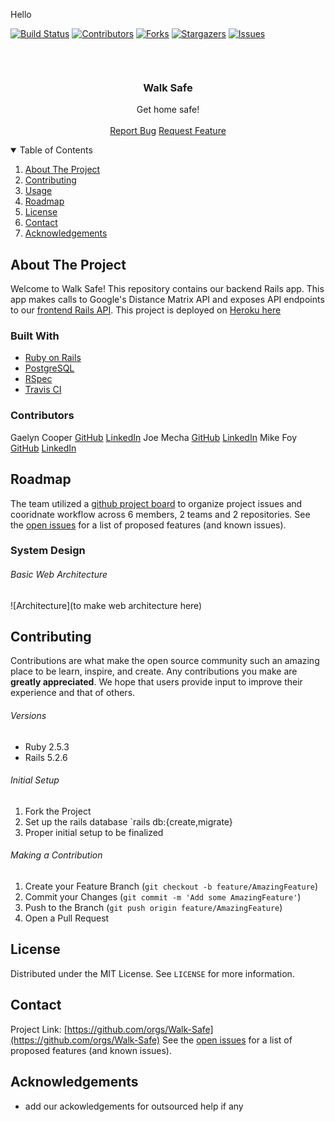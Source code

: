 Hello
<!-- PROJECT SHIELDS -->
[![Build Status](https://travis-ci.com/Walk-Safe/walk-safe-backend.svg?branch=main)](https://travis-ci.com/Walk-Safe/walk-safe-backend)
[![Contributors][contributors-shield]][contributors-url]
[![Forks][forks-shield]][forks-url]
[![Stargazers][stars-shield]][stars-url]
[![Issues][issues-shield]][issues-url]
<!-- PROJECT LOGO -->
<br/>

<p align="center">
  <a href="https://github.com/Walk-Safe/walk-safe-backend">
    <img src="">
  </a>
  <h3 align="center">Walk Safe</h3>
  <p align="center">
    Get home safe!
    <br />
    <br />
    <a href="https://github.com/Walk-Safe/walk-safe-backend">Report Bug</a>
    <a href="https://github.com/Walk-Safe/walk-safe-backend">Request Feature</a>
  </p>
</p>

<!-- TABLE OF CONTENTS -->
<details open="open">
  <summary>Table of Contents</summary>
  <ol>
    <li>
      <a href="#about-the-project">About The Project</a>
    </li>
    <li>
      <a href="#gettting-started">Contributing</a>
    </li>
    <li><a href="#usage">Usage</a></li>
    <li><a href="#roadmap">Roadmap</a></li>
    <li><a href="#license">License</a></li>
    <li><a href="#contact">Contact</a></li>
    <li><a href="#acknowledgements">Acknowledgements</a></li>
  </ol>
</details>

<!-- ABOUT THE PROJECT -->
## About The Project
<!-- [![Product Name Screen Shot][product-screenshot]](https://example.com) -->
Welcome to Walk Safe! This repository contains our backend Rails app. This app makes calls to Google's Distance Matrix API and exposes API endpoints to our [frontend Rails API](https://github.com/Walk-Safe/walk-safe-frontend).
This project is deployed on [Heroku here](heroku-link-here)
### Built With
* [Ruby on Rails](https://rubyonrails.org/)
* [PostgreSQL](https://www.postgresql.org/)
* [RSpec](https://github.com/rspec/rspec-rails)
* [Travis CI](https://travis-ci.com/)
<!--* [OAuth](https://oauth.net/) - * * -->
<!-- CONTRIBUTORS -->

### Contributors
Gaelyn Cooper [GitHub](https://github.com/gaelyn) [LinkedIn](https://www.linkedin.com/in/gaelyn-cooper/)
Joe Mecha [GitHub](https://github.com/joemecha) [LinkedIn](https://www.linkedin.com/in/joemecha/)
Mike Foy [GitHub](https://github.com/foymikek) [LinkedIn](https://www.linkedin.com/in/michael-foy-707ba7b4/)
## Roadmap
The team utilized a [github project board](https://github.com/Walk-Safe/walk-safe-backend) to organize project issues and cooridnate workflow across 6 members, 2 teams and 2 repositories.
See the [open issues](https://github.com/Walk-Safe/walk-safe-backend) for a list of proposed features (and known issues).
<!-- SYSTEM DESIGN -->

### System Design
###### Basic Web Architecture
![Architecture](to make web architecture here)
<!-- CONTRIBUTING -->

## Contributing
Contributions are what make the open source community such an amazing place to be learn, inspire, and create. Any contributions you make are **greatly appreciated**. We hope that users provide input to improve their experience and that of others.
###### Versions
- Ruby 2.5.3
- Rails 5.2.6
###### Initial Setup
1. Fork the Project
2. Set up the rails database `rails db:{create,migrate}
3. Proper initial setup to be finalized
###### Making a Contribution
1. Create your Feature Branch (`git checkout -b feature/AmazingFeature`)
2. Commit your Changes (`git commit -m 'Add some AmazingFeature'`)
3. Push to the Branch (`git push origin feature/AmazingFeature`)
4. Open a Pull Request
<!-- LICENSE -->

## License
Distributed under the MIT License. See `LICENSE` for more information.
<!-- CONTACT -->

## Contact
Project Link: [https://github.com/orgs/Walk-Safe](https://github.com/orgs/Walk-Safe)
See the [open issues](https://github.com/Walk-Safe/walk-safe-backend/issues) for a list of proposed features (and known issues).
<!-- ACKNOWLEDGEMENTS -->

## Acknowledgements
* add our ackowledgements for outsourced help if any
<!-- MARKDOWN LINKS & IMAGES -->

<!-- https://www.markdownguide.org/basic-syntax/#reference-style-links -->
[contributors-shield]: https://img.shields.io/github/contributors/Walk-Safe/walk-safe-backend.svg?style=for-the-badge
[contributors-url]: https://github.com/Walk-Safe/walk-safe-backend/graphs/contributors
[forks-shield]: https://img.shields.io/github/forks/Walk-Safe/walk-safe-backend.svg?style=for-the-badge
[forks-url]: https://github.com/Walk-Safe/walk-safe-backend/network/members
[stars-shield]: https://img.shields.io/github/stars/Walk-Safe/walk-safe-backend.svg?style=for-the-badge
[stars-url]: https://github.com/Walk-Safe/walk-safe-backend/stargazers
[issues-shield]: https://img.shields.io/github/issues/Walk-Safe/walk-safe-backend?style=for-the-badge
[issues-url]: https://github.com/Walk-Safe/walk-safe-backend/issues
<!-- [product-screenshot]: images/screenshot.png -->

[product-screenshot]: images/screenshot.png
